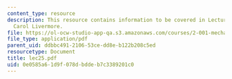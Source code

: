 ```yaml
---
content_type: resource
description: This resource contains information to be covered in Lecture 25 by Prof.
  Carol Livermore.
file: https://ol-ocw-studio-app-qa.s3.amazonaws.com/courses/2-001-mechanics-materials-i-fall-2006/0e0585a61d9f078dbddeb7c3389201c0_lec25.pdf
file_type: application/pdf
parent_uid: ddbbc491-2106-53ce-dd8e-b122b208c5ed
resourcetype: Document
title: lec25.pdf
uid: 0e0585a6-1d9f-078d-bdde-b7c3389201c0
---
```

